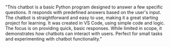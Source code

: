 # 
"This chatbot is a basic Python program designed to answer a few specific questions. It responds with predefined answers based on the user's input. The chatbot is straightforward and easy to use, making it a great starting project for learning. It was created in VS Code, using simple code and logic. The focus is on providing quick, basic responses. While limited in scope, it demonstrates how chatbots can interact with users. Perfect for small tasks and experimenting with chatbot functionality."
